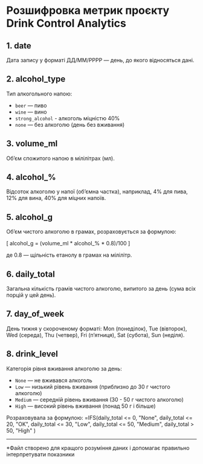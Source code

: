 # Розшифровка метрик проєкту Drink Control Analytics

## 1. date  
Дата запису у форматі ДД/ММ/РРРР — день, до якого відносяться дані.

## 2. alcohol_type  
Тип алкогольного напою:  
- `beer` — пиво  
- `wine` — вино
- `strong_alcohol` - алкоголь міцністю 40%
- `none` — без алкоголю (день без вживання)  


## 3. volume_ml  
Об’єм спожитого напою в мілілітрах (мл).

## 4. alcohol_%  
Відсоток алкоголю у напої (об’ємна частка), наприклад, 4% для пива, 12% для вина, 40% для міцних напоїв.

## 5. alcohol_g  
Об’єм чистого алкоголю в грамах, розраховується за формулою:

\[
alcohol_g = (volume_ml * alcohol_% * 0.8)/100
\]

де 0.8 — щільність етанолу в грамах на мілілітр.

## 6. daily_total  
Загальна кількість грамів чистого алкоголю, випитого за день (сума всіх порцій у цей день).

## 7. day_of_week  
День тижня у скороченому форматі: Mon (понеділок), Tue (вівторок), Wed (середа), Thu (четвер), Fri (п’ятниця), Sat (субота), Sun (неділя).

## 8. drink_level  
Категорія рівня вживання алкоголю за день:  
- `None` — не вживався алкоголь  
- `Low` — низький рівень вживання (приблизно до 30 г чистого алкоголю)   
- `Medium` — середній рівень вживання (30 - 50 г чистого алкоголю) 
- `High` — високий рівень вживання (понад 50 г і більше)   

Розраховувала за формулою:
=IFS(daily_total <= 0, "None",
  daily_total <= 20, "OK",
  daily_total <= 30, "Low",
  daily_total <= 50, "Medium",
  daily_total > 50, "High"
)

---

*Файл створено для кращого розуміння даних і допомагає правильно інтерпретувати показники
